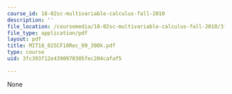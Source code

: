 ```yaml
---
course_id: 18-02sc-multivariable-calculus-fall-2010
description: ''
file_location: /coursemedia/18-02sc-multivariable-calculus-fall-2010/3fc393f12e4390970305fec204cafaf5_MIT18_02SCF10Rec_09_300k.pdf
file_type: application/pdf
layout: pdf
title: MIT18_02SCF10Rec_09_300k.pdf
type: course
uid: 3fc393f12e4390970305fec204cafaf5

---
```

None